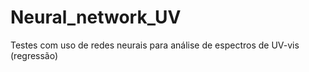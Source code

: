 # Neural_network_UV
Testes com uso de redes neurais para análise de espectros de UV-vis (regressão)
